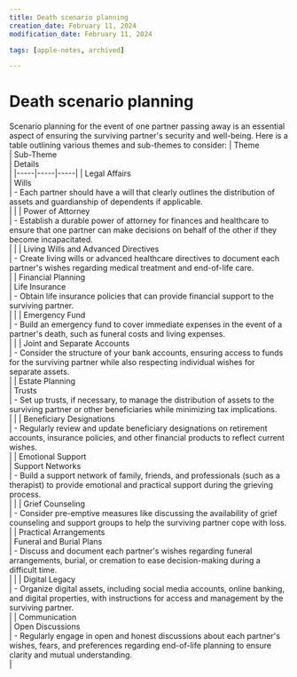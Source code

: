 ```yaml
---
title: Death scenario planning
creation_date: February 11, 2024
modification_date: February 11, 2024

tags: [apple-notes, archived]

---
```



# Death scenario planning 

Scenario planning for the event of one partner passing away is an essential aspect of ensuring the surviving partner's security and well-being. Here is a table outlining various themes and sub-themes to consider:
|  Theme<br/> | Sub-Theme<br/> | Details<br/> |
|-----|-----|-----|
|  Legal Affairs<br/> | Wills<br/> | - Each partner should have a will that clearly outlines the distribution of assets and guardianship of dependents if applicable.<br/> |
|   | Power of Attorney<br/> | - Establish a durable power of attorney for finances and healthcare to ensure that one partner can make decisions on behalf of the other if they become incapacitated.<br/> |
|   | Living Wills and Advanced Directives<br/> | - Create living wills or advanced healthcare directives to document each partner's wishes regarding medical treatment and end-of-life care.<br/> |
|  Financial Planning<br/> | Life Insurance<br/> | - Obtain life insurance policies that can provide financial support to the surviving partner.<br/> |
|   | Emergency Fund<br/> | - Build an emergency fund to cover immediate expenses in the event of a partner's death, such as funeral costs and living expenses.<br/> |
|   | Joint and Separate Accounts<br/> | - Consider the structure of your bank accounts, ensuring access to funds for the surviving partner while also respecting individual wishes for separate assets.<br/> |
|  Estate Planning<br/> | Trusts<br/> | - Set up trusts, if necessary, to manage the distribution of assets to the surviving partner or other beneficiaries while minimizing tax implications.<br/> |
|   | Beneficiary Designations<br/> | - Regularly review and update beneficiary designations on retirement accounts, insurance policies, and other financial products to reflect current wishes.<br/> |
|  Emotional Support<br/> | Support Networks<br/> | - Build a support network of family, friends, and professionals (such as a therapist) to provide emotional and practical support during the grieving process.<br/> |
|   | Grief Counseling<br/> | - Consider pre-emptive measures like discussing the availability of grief counseling and support groups to help the surviving partner cope with loss.<br/> |
|  Practical Arrangements<br/> | Funeral and Burial Plans<br/> | - Discuss and document each partner's wishes regarding funeral arrangements, burial, or cremation to ease decision-making during a difficult time.<br/> |
|   | Digital Legacy<br/> | - Organize digital assets, including social media accounts, online banking, and digital properties, with instructions for access and management by the surviving partner.<br/> |
|  Communication<br/> | Open Discussions<br/> | - Regularly engage in open and honest discussions about each partner's wishes, fears, and preferences regarding end-of-life planning to ensure clarity and mutual understanding.<br/> |

